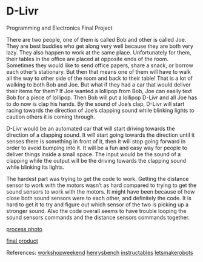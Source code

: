 # D-Livr
Programming and Electronics Final Project

There are two people, one of them is called Bob and other is called Joe. They are best buddies who get along very well because they are both very lazy. They also happen to work at the same place. Unfortunately for them, their tables in the office are placed at opposite ends of the room. Sometimes they would like to send office papers, share a snack, or borrow each other’s stationary. But then that means one of them will have to walk all the way to other side of the room and back to their table! That is a lot of walking to both Bob and Joe. But what if they had a car that would deliver their items for them? If Joe wanted a lollipop from Bob, Joe can easily text Bob for a piece of lollipop. Then Bob will put a lollipop D-Livr and all Joe has to do now is clap his hands. By the sound of Joe’s clap, D-Livr will start racing towards the direction of Joe’s clapping sound while blinking lights to caution others it is coming through.

D-Livr would be an automated car that will start driving towards the direction of a clapping sound. It will start going towards the direction until it senses there is something in front of it, then it will stop going forward in order to avoid bumping into it. It will be a fun and easy way for people to deliver things inside a small space. The input would be the sound of a clapping while the output will be the driving towards the clapping sound while blinking its lights.

The hardest part was trying to get the code to work. Getting the distance sensor to work with the motors wasn’t as hard compared to trying to get the sound sensors to work with the motors. It might have been because of how close both sound sensors were to each other, and definitely the code. It is hard to get it to try and figure out which sensor of the two is picking up a stronger sound. Also the code overall seems to have trouble looping the sound sensors commands and the distance sensors commands together.

[process photo](https://scontent.fsjc1-1.fna.fbcdn.net/hphotos-xfl1/v/t34.0-12/11998753_10154095950694026_1430846473_n.jpg?oh=82382794472e27ad868be674c6f3fb24&oe=566AB627)

[final product](https://scontent.fsjc1-1.fna.fbcdn.net/hphotos-xta1/v/t34.0-12/12351168_10154095950699026_1438553303_n.jpg?oh=1ae3e5554d7c3fa24d5f135f63f7a046&oe=566AB4E3)


References:
[workshopweekend](http://workshopweekend.net/arduino/projects/remote_control_cardboard)
[henrysbench](http://henrysbench.capnfatz.com/henrys-bench/arduino-sound-detection-sensor-tutorial-and-user-manual/)
[instructables](http://www.instructables.com/id/Simple-Arduino-and-HC-SR04-Example/?ALLSTEPS)
[letsmakerobots](http://letsmakerobots.com/node/40502)
